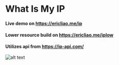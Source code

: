 # What Is My IP
#### Live demo on https://ericliao.me/ip
#### Lower resource build on https://ericliao.me/iplow
**Utilizes api from https://ip-api.com/**
\
\
![alt text](https://i.gyazo.com/ddf222ca86ab059c555507b021794195.png)

